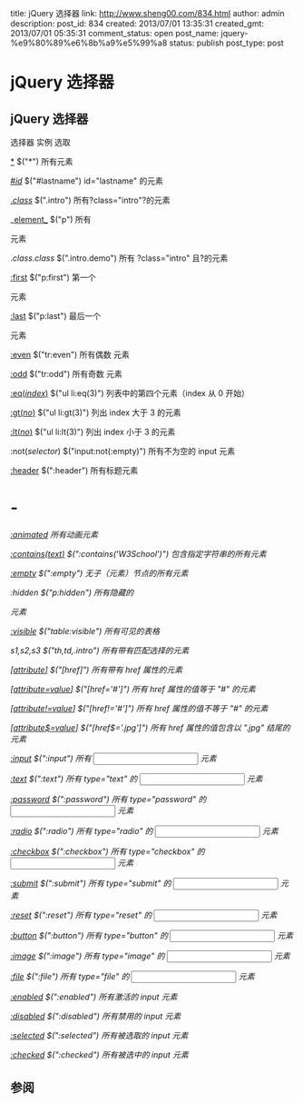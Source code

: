 title: jQuery 选择器
link: http://www.sheng00.com/834.html
author: admin
description: 
post_id: 834
created: 2013/07/01 13:35:31
created_gmt: 2013/07/01 05:35:31
comment_status: open
post_name: jquery-%e9%80%89%e6%8b%a9%e5%99%a8
status: publish
post_type: post

# jQuery 选择器

## jQuery 选择器

选择器 实例 选取

[*](http://www.w3school.com.cn/jquery/selector_all.asp)
$("*")
所有元素

[#_id_](http://www.w3school.com.cn/jquery/selector_id.asp)
$("#lastname")
id="lastname" 的元素

[._class_](http://www.w3school.com.cn/jquery/selector_class.asp)
$(".intro")
所有?class="intro"?的元素

_[element_](http://www.w3school.com.cn/jquery/selector_element.asp)
$("p")
所有 <p> 元素

._class_._class_
$(".intro.demo")
所有 ?class="intro" 且?的元素

[:first](http://www.w3school.com.cn/jquery/selector_first.asp)
$("p:first")
第一个 <p> 元素

[:last](http://www.w3school.com.cn/jquery/selector_last.asp)
$("p:last")
最后一个 <p> 元素

[:even](http://www.w3school.com.cn/jquery/selector_even.asp)
$("tr:even")
所有偶数 <tr> 元素

[:odd](http://www.w3school.com.cn/jquery/selector_odd.asp)
$("tr:odd")
所有奇数 <tr> 元素

[:eq(_index_)](http://www.w3school.com.cn/jquery/selector_eq.asp)
$("ul li:eq(3)")
列表中的第四个元素（index 从 0 开始）

[:gt(_no_)](http://www.w3school.com.cn/jquery/selector_gt.asp)
$("ul li:gt(3)")
列出 index 大于 3 的元素

[:lt(_no_)](http://www.w3school.com.cn/jquery/selector_lt.asp)
$("ul li:lt(3)")
列出 index 小于 3 的元素

:not(_selector_)
$("input:not(:empty)")
所有不为空的 input 元素

[:header](http://www.w3school.com.cn/jquery/selector_header.asp)
$(":header")
所有标题元素 <h1> \- <h6>

[:animated](http://www.w3school.com.cn/jquery/selector_animated.asp)
所有动画元素

[:contains(_text_)](http://www.w3school.com.cn/jquery/selector_contains.asp)
$(":contains('W3School')")
包含指定字符串的所有元素

[:empty](http://www.w3school.com.cn/jquery/selector_empty.asp)
$(":empty")
无子（元素）节点的所有元素

:hidden
$("p:hidden")
所有隐藏的 <p> 元素

[:visible](http://www.w3school.com.cn/jquery/selector_visible.asp)
$("table:visible")
所有可见的表格

s1,s2,s3
$("th,td,.intro")
所有带有匹配选择的元素

[[_attribute_]](http://www.w3school.com.cn/jquery/selector_attribute.asp)
$("[href]")
所有带有 href 属性的元素

[[_attribute_=_value_]](http://www.w3school.com.cn/jquery/selector_attribute_equal_value.asp)
$("[href='#']")
所有 href 属性的值等于 "#" 的元素

[[_attribute_!=_value_]](http://www.w3school.com.cn/jquery/selector_attribute_notequal_value.asp)
$("[href!='#']")
所有 href 属性的值不等于 "#" 的元素

[[_attribute_$=_value_]](http://www.w3school.com.cn/jquery/selector_attribute_end_value.asp)
$("[href$='.jpg']")
所有 href 属性的值包含以 ".jpg" 结尾的元素

[:input](http://www.w3school.com.cn/jquery/selector_input.asp)
$(":input")
所有 <input> 元素

[:text](http://www.w3school.com.cn/jquery/selector_input_text.asp)
$(":text")
所有 type="text" 的 <input> 元素

[:password](http://www.w3school.com.cn/jquery/selector_input_password.asp)
$(":password")
所有 type="password" 的 <input> 元素

[:radio](http://www.w3school.com.cn/jquery/selector_input_radio.asp)
$(":radio")
所有 type="radio" 的 <input> 元素

[:checkbox](http://www.w3school.com.cn/jquery/selector_input_checkbox.asp)
$(":checkbox")
所有 type="checkbox" 的 <input> 元素

[:submit](http://www.w3school.com.cn/jquery/selector_input_submit.asp)
$(":submit")
所有 type="submit" 的 <input> 元素

[:reset](http://www.w3school.com.cn/jquery/selector_input_reset.asp)
$(":reset")
所有 type="reset" 的 <input> 元素

[:button](http://www.w3school.com.cn/jquery/selector_input_button.asp)
$(":button")
所有 type="button" 的 <input> 元素

[:image](http://www.w3school.com.cn/jquery/selector_input_image.asp)
$(":image")
所有 type="image" 的 <input> 元素

[:file](http://www.w3school.com.cn/jquery/selector_input_file.asp)
$(":file")
所有 type="file" 的 <input> 元素

[:enabled](http://www.w3school.com.cn/jquery/selector_input_enabled.asp)
$(":enabled")
所有激活的 input 元素

[:disabled](http://www.w3school.com.cn/jquery/selector_input_disabled.asp)
$(":disabled")
所有禁用的 input 元素

[:selected](http://www.w3school.com.cn/jquery/selector_input_selected.asp)
$(":selected")
所有被选取的 input 元素

[:checked](http://www.w3school.com.cn/jquery/selector_input_checked.asp)
$(":checked")
所有被选中的 input 元素

## 参阅